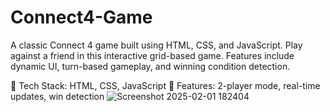 # Connect4-Game
A classic Connect 4 game built using HTML, CSS, and JavaScript. Play against a friend in this interactive grid-based game. Features include dynamic UI, turn-based gameplay, and winning condition detection.

🔹 Tech Stack: HTML, CSS, JavaScript
🔹 Features: 2-player mode, real-time updates, win detection
![Screenshot 2025-02-01 182404](https://github.com/user-attachments/assets/7334e3d7-aaa3-4c55-84ca-04c1415f3b09)
